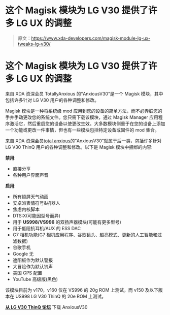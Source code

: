 # 这个 Magisk 模块为 LG V30 提供了许多 LG UX 的调整

> 原文：<https://www.xda-developers.com/magisk-module-lg-ux-tweaks-lg-v30/>

# 这个 Magisk 模块为 LG V30 提供了许多 LG UX 的调整

来自 XDA 资深会员 TotallyAnxious 的“AnxiousV30”是一个 Magisk 模块，其中包括许多针对 LG V30 用户的各种调整和修改。

Magisk 模块是一种将系统级 mod 应用到您的设备的简单方法，而不必弄脏您的手并手动更改您的系统文件。您只需下载该模块，通过 Magisk Manager 应用程序激活它，然后重启您的设备以使更改生效。大多数模块侧重于在您的设备上添加一个功能或更改一件事情，但也有一些模块包括特定设备或固件的 mod 集合。

来自 XDA 资深会员[total anxious](https://forum.xda-developers.com/member.php?u=5377398)的“AnxiousV30”就属于后一类，包括许多针对 LG V30 ThinQ 用户的各种调整和修改。以下是 Magisk 模块中捆绑的内容:

**禁用**:

*   直接分享
*   各种用户界面声音

**启用**:

*   所有锁屏天气动画
*   安卓派表情符号&机器人
*   焦虑内核脚本
*   DTS:X(可能因型号而异)
*   用于 **US998/VS996** 的双扬声器模块(可能有更多型号)
*   用于低阻抗耳机/AUX 的 ESS DAC
*   G7 相机功能(G7 相机应用程序、谷歌镜头、超亮模式、更新的人工智能和过滤数据)
*   谷歌手机
*   Google 无
*   遮阳板作为默认警报
*   大冒险作为默认铃声
*   美国 GPS 配置
*   YouTube 高级版(黑色)

该模块目前为 v170，v160 仅在 VS996 的 20g ROM 上测试，而 v150 及以下版本在 US998 LG V30 ThinQ 的 20e ROM 上测试。

[**从 LG V30 ThinQ 论坛**](https://forum.xda-developers.com/lg-v30/themes/anxiousv30-magisk-mod-t3865146) 下载 AnxiousV30